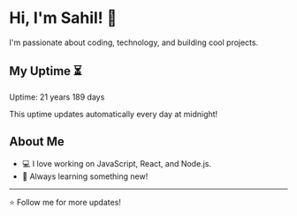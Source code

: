 # Hi, I'm Sahil! 👋

I'm passionate about coding, technology, and building cool projects.

## My Uptime ⏳
Uptime: 21 years 189 days

This uptime updates automatically every day at midnight!

## About Me
- 💻 I love working on JavaScript, React, and Node.js.
- 🎯 Always learning something new!

---

⭐️ Follow me for more updates!
